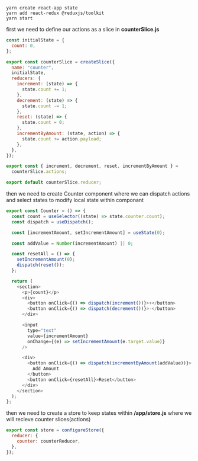 ```console
yarn create react-app state
yarn add react-redux @reduxjs/toolkit
yarn start
```

first we need to define our actions as a slice in **counterSlice.js**

```javascript
const initialState = {
  count: 0,
};

export const counterSlice = createSlice({
  name: "counter",
  initialState,
  reducers: {
    increment: (state) => {
      state.count += 1;
    },
    decrement: (state) => {
      state.count -= 1;
    },
    reset: (state) => {
      state.count = 0;
    },
    incrementByAmount: (state, action) => {
      state.count += action.payload;
    },
  },
});

export const { increment, decrement, reset, incrementByAmount } =
  counterSlice.actions;

export default counterSlice.reducer;
```

then we need to create Counter component where we can dispatch actions and select states to modify local state within componant

```javascript
export const Counter = () => {
  const count = useSelector((state) => state.counter.count);
  const dispatch = useDispatch();

  const [incrementAmount, setIncrementAmount] = useState(0);

  const addValue = Number(incrementAmount) || 0;

  const resetAll = () => {
    setIncrementAmount(0);
    dispatch(reset());
  };

  return (
    <section>
      <p>{count}</p>
      <div>
        <button onClick={() => dispatch(increment())}>+</button>
        <button onClick={() => dispatch(decrement())}>-</button>
      </div>

      <input
        type="text"
        value={incrementAmount}
        onChange={(e) => setIncrementAmount(e.target.value)}
      />

      <div>
        <button onClick={() => dispatch(incrementByAmount(addValue))}>
          Add Amount
        </button>
        <button onClick={resetAll}>Reset</button>
      </div>
    </section>
  );
};
```

then we need to create a store to keep states within **/app/store.js** where we will recieve counter slices(actions)

```javascript
export const store = configureStore({
  reducer: {
    counter: counterReducer,
  },
});
```
